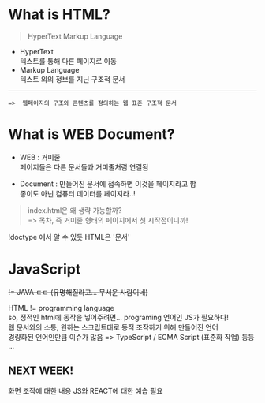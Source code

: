 # What is HTML?
> HyperText Markup Language

+ HyperText   
텍스트를 통해 다른 페이지로 이동
+ Markup Language   
텍스트 외의 정보를 지닌 구조적 문서

---
    =>  웹페이지의 구조와 콘텐츠를 정의하는 웹 표준 구조적 문서
      
# What is WEB Document?
- WEB : 거미줄     
    페이지들은 다른 문서들과 거미줄처럼 연결됨    

- Document : 만들어진 문서에 접속하면 이것을 페이지라고 함   
    종이도 아닌 컴퓨터 데이터를 페이지라..!
    
> index.html은 왜 생략 가능할까?   
=> 목차, 즉 거미줄 형태의 페이지에서 첫 시작점이니까!     

!doctype 에서 알 수 있듯 HTML은 '문서'

# JavaScript
~~!= JAVA ㄷㄷ (유명해질라고... 무서운 사람이네)~~

HTML != programming language     
so, 정적인 html에 동작을 넣어주려면... programing 언어인 JS가 필요하다!   
웹 문서와의 소통, 원하는 스크립트대로 동적 조작하기 위해 만들어진 언어   
경량화된 언어인만큼 이슈가 많음
=> TypeScript / ECMA Script (표준화 작업) 등등 ...

## NEXT WEEK!
화면 조작에 대한 내용
JS와 REACT에 대한 예습 필요